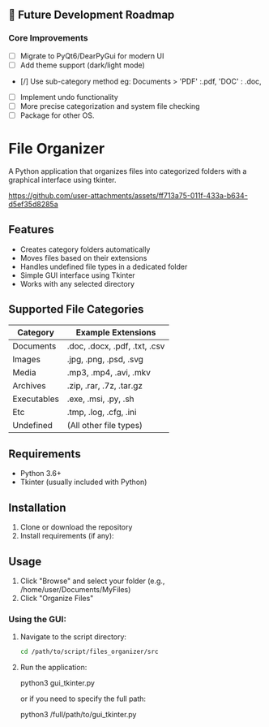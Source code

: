 ## 🚀 Future Development Roadmap

### **Core Improvements**

- [ ] Migrate to PyQt6/DearPyGui for modern UI
- [ ] Add theme support (dark/light mode)
- [/] Use sub-category method eg: Documents > 'PDF' :.pdf, 'DOC' : .doc,
- [ ] Implement undo functionality
- [ ] More precise categorization and system file checking
- [ ] Package for other OS.

# File Organizer

A Python application that organizes files into categorized folders with a graphical interface using tkinter.

https://github.com/user-attachments/assets/ff713a75-011f-433a-b634-d5ef35d8285a

## Features

- Creates category folders automatically
- Moves files based on their extensions
- Handles undefined file types in a dedicated folder
- Simple GUI interface using Tkinter
- Works with any selected directory

## Supported File Categories

| Category    | Example Extensions            |
| ----------- | ----------------------------- |
| Documents   | .doc, .docx, .pdf, .txt, .csv |
| Images      | .jpg, .png, .psd, .svg        |
| Media       | .mp3, .mp4, .avi, .mkv        |
| Archives    | .zip, .rar, .7z, .tar.gz      |
| Executables | .exe, .msi, .py, .sh          |
| Etc         | .tmp, .log, .cfg, .ini        |
| Undefined   | (All other file types)        |

## Requirements

- Python 3.6+
- Tkinter (usually included with Python)

## Installation

1. Clone or download the repository
2. Install requirements (if any):

## Usage

1. Click "Browse" and select your folder (e.g., /home/user/Documents/MyFiles)
2. Click "Organize Files"

### Using the GUI:

1. Navigate to the script directory:

   ```bash
   cd /path/to/script/files_organizer/src

   ```

2. Run the application:

   python3 gui_tkinter.py

   or if you need to specify the full path:

   python3 /full/path/to/gui_tkinter.py
